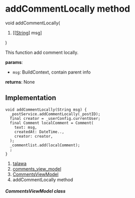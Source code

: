 
<div>

# addCommentLocally method

</div>


void addCommentLocally(

1.  [[[String](https://api.flutter.dev/flutter/dart-core/String-class.html)]
    msg]

)



This function add comment locally.

**params**:

-   `msg`: BuildContext, contain parent info

**returns**: None



## Implementation

``` language-dart
void addCommentLocally(String msg) {
  _postService.addCommentLocally(_postID);
  final creator = _userConfig.currentUser;
  final Comment localComment = Comment(
    text: msg,
    createdAt: DateTime..,
    creator: creator,
  );
  _commentlist.add(localComment);
  ;
}
```







1.  [talawa](../../index.html)
2.  [comments_view_model](../../view_model_widgets_view_models_comments_view_model/)
3.  [CommentsViewModel](../../view_model_widgets_view_models_comments_view_model/CommentsViewModel-class.html)
4.  addCommentLocally method

##### CommentsViewModel class







